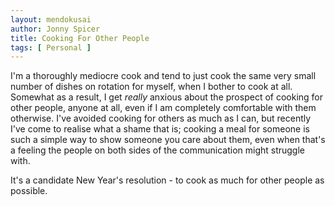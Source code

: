 ```yaml
---
layout: mendokusai
author: Jonny Spicer
title: Cooking For Other People
tags: [ Personal ]
---
```

I'm a thoroughly mediocre cook and tend to just cook the same very small number of dishes on rotation for myself, when I bother to cook at all. Somewhat as a result, I get *really*
anxious about the prospect of cooking for other people, anyone at all, even if I am completely comfortable with them otherwise. I've avoided cooking for others as much as I can, but
recently I've come to realise what a shame that is; cooking a meal for someone is such a simple way to show someone you care about them, even when that's a feeling the people on both
sides of the communication might struggle with.

It's a candidate New Year's resolution - to cook as much for other people as possible.
